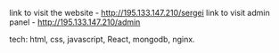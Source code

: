 link to visit the website - http://195.133.147.210/sergei
link to visit admin panel - http://195.133.147.210/admin

tech: html, css, javascript, React, mongodb, nginx.
